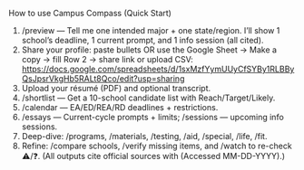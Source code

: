 How to use Campus Compass (Quick Start)

1) /preview — Tell me one intended major + one state/region. I’ll show 1 school’s deadline, 1 current prompt, and 1 info session (all cited).
2) Share your profile: paste bullets OR use the Google Sheet → Make a copy → fill Row 2 → share link or upload CSV:
   https://docs.google.com/spreadsheets/d/1sxMzfYymUUyCfSYBy1RLBByQsJpsrVkgHb5RALt8Qco/edit?usp=sharing
3) Upload your résumé (PDF) and optional transcript.
4) /shortlist — Get a 10-school candidate list with Reach/Target/Likely.
5) /calendar — EA/ED/REA/RD deadlines + restrictions.
6) /essays — Current-cycle prompts + limits; /sessions — upcoming info sessions.
7) Deep-dive: /programs, /materials, /testing, /aid, /special, /life, /fit.
8) Refine: /compare schools, /verify missing items, and /watch to re-check ⚠️/❓.
(All outputs cite official sources with (Accessed MM-DD-YYYY).)